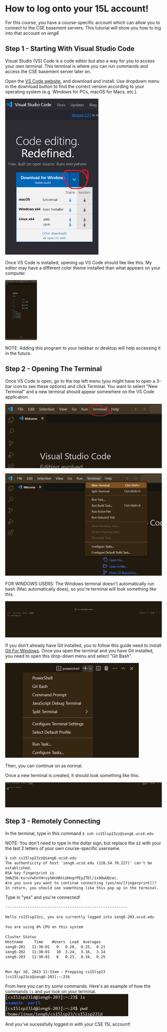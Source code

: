 # How to log onto your 15L account!
For this course, you have a course-specific account which can allow you to connect to the CSE basement servers.
This tutorial will show you how to log into that account on *ieng6*

## Step 1 - Starting With Visual Studio Code
Visual Studio (VS) Code is a code editor but also a way for you to access your own terminal. This terminal is where you can run commands and access the CSE basement server later on. 

Open the [VS Code website](https://code.visualstudio.com/), and download and install. Use dropdown menu in the download button to find the correct version according to your operating system (e.g. Windows for PCs, macOS for Macs, etc.).

<img src="vsWeb.png" alt= “” width=300 height=500>

Once VS Code is installed, opening up VS Code should like like this. My editor may have a different color theme installed than what appears on your computer.

<img src="vsOpen.png" alt= “” width=102 height=192>

NOTE: Adding this program to your taskbar or desktop will help accessing it in the future.


## Step 2 - Opening The Terminal

Once VS Code is open, go to the top left menu (you might have to open a 3-bar icon to see these options) and click Terminal. You want to select "New Terminal" and a new terminal should appear somewhere on the VS Code application.

![Image](terminal.png)

![Image](newTerm.png)


FOR WINDOWS USERS: 
The Windows terminal doesn't automatically run bash (Mac automatically does), so you're terminal will look something like this.

![Image](powershell.png)

If you don't already have Git installed, you to follow this guide need to install [Git For Windows](https://gitforwindows.org/). 
Once you open the terminal and you have Git installed, you need to open this drop-down menu and select "Git Bash".

![Image](termMenu.png)

Then, you can continue on as normal.


Once a new terminal is created, it should look something like this.

![Image](terminalOpen.png)
   

## Step 3 - Remotely Connecting
 
In the terminal, type in this command
`$ ssh cs15lsp23zz@ieng6.ucsd.edu`

NOTE: You don't need to type in the dollar sign, but replace the zz with your the last 2 letters of your own course-specific username.
 ```
 $ ssh cs15lsp23zz@ieng6.ucsd.edu
 The authenticity of host 'ieng6.ucsd.edu (128.54.70.227)' can't be established.
 RSA key fingerprint is SHA256:ksruYwhnYH+sySHnHAtLUHngrPEyZTDl/1x99wUQcec.
 Are you sure you want to continue connecting (yes/no/[fingerprint])? 
 In return, you should see something like this pop up in the terminal. 
 ```

Type in "yes" and you're connected!

```
-------------------------------------------------------

Hello cs15lsp23zz, you are currently logged into ieng6-203.ucsd.edu

You are using 0% CPU on this system

Cluster Status 
Hostname     Time    #Users  Load  Averages  
ieng6-201   11:30:01   9   0.20,  0.25,  0.21
ieng6-202   11:30:01   10  3.24,  3.16,  3.14
ieng6-203   11:30:01   8   0.23,  0.34,  0.25


Mon Apr 10, 2023 11:33am - Prepping cs15lsp23
[cs15lsp23zz@ieng6-203]:~:23$

```

From here you can try some commands. Here's an example of how the commands `ls` and `pwd` look on your terminal.
![Image](commands.png)

And you've sucessfully logged in with your CSE 15L account!
